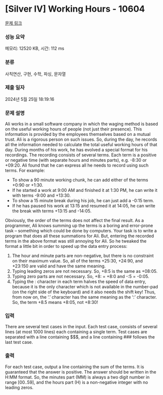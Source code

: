 # [Silver IV] Working Hours - 10604 

[문제 링크](https://www.acmicpc.net/problem/10604) 

### 성능 요약

메모리: 12520 KB, 시간: 112 ms

### 분류

사칙연산, 구현, 수학, 파싱, 문자열

### 제출 일자

2024년 5월 25일 18:19:16

### 문제 설명

<p>Ali works in a small software company in which the waging method is based on the useful working hours of people (not just their presence). This information is provided by the employees themselves based on a mutual trust. Ali is a rigorous person on such issues. So, during the day, he records all the information needed to calculate the total useful working hours of that day. During months of his work, he has evolved a special format for his recordings. The recording consists of several terms. Each term is a positive or negative time (with separate hours and minutes parts), e.g. -8:30 or +09:20. Ali found that he can express all he needs to record using such terms. For example:</p>

<ul>
	<li>To show a 90 minute working chunk, he can add either of the terms +0:90 or +1:30.</li>
	<li>If he started a work at 9:00 AM and finished it at 1:30 PM, he can write it with terms -9:00 and +13:30.</li>
	<li>To show a 15 minute break during his job, he can just add a -0:15 term.</li>
	<li>If he has paused his work at 13:15 and resumed it at 14:05, he can write the break with terms +13:15 and -14:05.</li>
</ul>

<p>Obviously, the order of the terms does not affect the final result. As a programmer, Ali knows summing up the terms is a boring and error-prone task – something which could be done by computers. Your task is to write a program that does all these summations for Ali. But, entering the recorded terms in the above format was still annoying for Ali. So he tweaked the format a little bit in order to speed up the data entry process:</p>

<ol>
	<li>The hour and minute parts are non-negative, but there is no constraint on their maximum value. So, all of the terms +25:30, +24:90, and +23:150 are valid and have the same meaning.</li>
	<li>Typing leading zeros are not necessary. So, +8:5 is the same as +08:05.</li>
	<li>Typing zero parts are not necessary. So, +8: = +8:0 and -:5 = -0:05.</li>
	<li>Typing the : character in each term halves the speed of data entry, because it is the only character which is not available in the number-pad (on the right side of the keyboard) and it also needs the shift key! Thus, from now on, the ‘.’ character has the same meaning as the ‘:’ character. So, the term +8.5 means +8:05, not +8:30!</li>
</ol>

### 입력 

 <p>There are several test cases in the input. Each test case, consists of several lines (at most 1000 lines) each containing a single term. Test cases are separated with a line containing <span>$</span><span>$</span><span>$</span>, and a line containing ### follows the last test case.</p>

### 출력 

 <p>For each test case, output a line containing the sum of the terms. It is guaranteed that the answer is positive. The answer should be written in the H:MM format. So, the minutes part (MM) is always a two digit number in range [00..59], and the hours part (H) is a non-negative integer with no leading zeros.</p>

